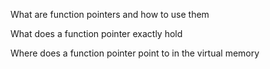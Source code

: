 What are function pointers and how to use them

What does a function pointer exactly hold

Where does a function pointer point to in the virtual memory